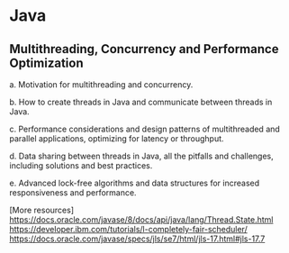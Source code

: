 # Java
## Multithreading, Concurrency and Performance Optimization

a. Motivation for multithreading and concurrency.

b. How to create threads in Java and communicate between threads in Java.

c. Performance considerations and design patterns of multithreaded and parallel applications, optimizing for latency or throughput.

d. Data sharing between threads in Java, all the pitfalls and challenges, including solutions and best practices.

e. Advanced lock-free algorithms and data structures for increased responsiveness and performance.

[More resources]
https://docs.oracle.com/javase/8/docs/api/java/lang/Thread.State.html
https://developer.ibm.com/tutorials/l-completely-fair-scheduler/
https://docs.oracle.com/javase/specs/jls/se7/html/jls-17.html#jls-17.7
